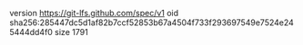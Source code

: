 version https://git-lfs.github.com/spec/v1
oid sha256:285447dc5d1af82b7ccf52853b67a4504f733f293697549e7524e245444dd4f0
size 1791
